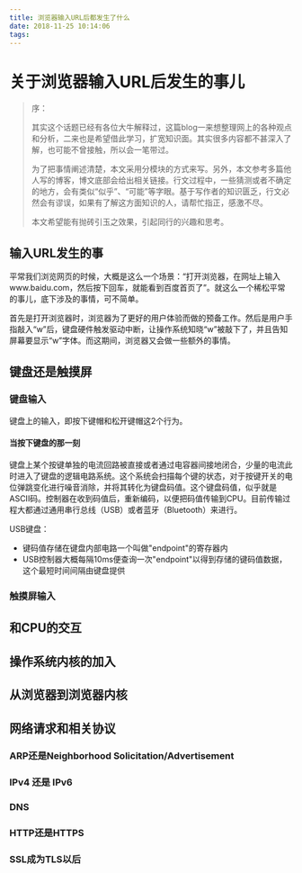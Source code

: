 ```yaml
---
title: 浏览器输入URL后都发生了什么
date: 2018-11-25 10:14:06
tags:
---
```


# 关于浏览器输入URL后发生的事儿

> 序：
>  
> 其实这个话题已经有各位大牛解释过，这篇blog一来想整理网上的各种观点和分析，二来也是希望借此学习，扩宽知识面。其实很多内容都不甚深入了解，也可能不曾接触，所以会一笔带过。
>  
> 为了把事情阐述清楚，本文采用分模块的方式来写。另外，本文参考多篇他人写的博客，博文底部会给出相关链接。行文过程中，一些猜测或者不确定的地方，会有类似“似乎”、“可能”等字眼。基于写作者的知识匮乏，行文必然会有谬误，如果有了解这方面知识的人，请帮忙指正，感激不尽。
>  
> 本文希望能有抛砖引玉之效果，引起同行的兴趣和思考。

## 输入URL发生的事

平常我们浏览网页的时候，大概是这么一个场景：“打开浏览器，在网址上输入www.baidu.com，然后按下回车，就能看到百度首页了”。就这么一个稀松平常的事儿，底下涉及的事情，可不简单。

首先是打开浏览器时，浏览器为了更好的用户体验而做的预备工作。然后是用户手指敲入“w”后，键盘硬件触发驱动中断，让操作系统知晓“w”被敲下了，并且告知屏幕要显示“w”字体。而这期间，浏览器又会做一些额外的事情。

## 键盘还是触摸屏

### 键盘输入

键盘上的输入，即按下键帽和松开键帽这2个行为。

#### 当按下键盘的那一刻

键盘上某个按键单独的电流回路被直接或者通过电容器间接地闭合，少量的电流此时进入了键盘的逻辑电路系统。这个系统会扫描每个键的状态，对于按键开关的电位弹跳变化进行噪音消除，并将其转化为键盘码值。这个键盘码值，似乎就是ASCII码。控制器在收到码值后，重新编码，以便把码值传输到CPU。目前传输过程大都通过通用串行总线（USB）或者蓝牙（Bluetooth）来进行。

USB键盘：

- 键码值存储在键盘内部电路一个叫做"endpoint"的寄存器内
- USB控制器大概每隔10ms便查询一次"endpoint"以得到存储的键码值数据，这个最短时间间隔由键盘提供

### 触摸屏输入

## 和CPU的交互

## 操作系统内核的加入


## 从浏览器到浏览器内核


## 网络请求和相关协议

### ARP还是Neighborhood Solicitation/Advertisement

### IPv4 还是 IPv6

### DNS

### HTTP还是HTTPS

### SSL成为TLS以后

## 